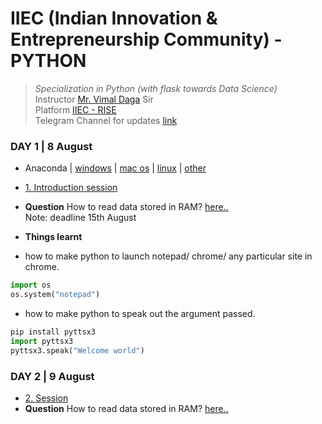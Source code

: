 # IIEC (Indian Innovation & Entrepreneurship Community) - PYTHON 
>  *Specialization in Python (with flask towards Data Science)*   
Instructor [Mr. Vimal Daga](https://www.linkedin.com/in/vimaldaga/) Sir   
Platform [IIEC - RISE](https://www.linkedin.com/company/iiec-rise/)   
Telegram Channel for updates [link](https://t.me/joinchat/AAAAAFepWVRLIsjqwCO6_w)

### DAY 1 | 8 August    
-  Anaconda | [windows](https://repo.anaconda.com/archive/Anaconda3-2020.07-Windows-x86_64.exe) | [mac os](https://repo.anaconda.com/archive/Anaconda3-2020.07-MacOSX-x86_64.pkg
) | [linux](https://repo.anaconda.com/archive/Anaconda3-2020.07-Linux-x86_64.sh
) | [other](https://www.anaconda.com/products/individual)   
-  [1. Introduction session](https://www.youtube.com/watch?v=VW0PUBSxVxg&feature=youtu.be)

-   **Question** How to read data stored in RAM? [here..](https://www.linkedin.com/posts/iiec-rise_how-to-read-the-entire-data-from-the-ram-activity-6698235562727411712-VhnS)    
Note: deadline 15th August   
-   **Things learnt**   
-  how to make python to launch notepad/ chrome/ any particular site in chrome.
``` python    
import os   
os.system("notepad")
```   
-  how to make python to speak out the argument passed.   
``` python
pip install pyttsx3
import pyttsx3
pyttsx3.speak("Welcome world")
```     
### DAY 2 | 9 August
-  [2. Session](https://www.youtube.com/watch?v=Mk3HvO3YEl8&feature=youtu.be)
-  **Question** How to read data stored in RAM? [here..](https://www.linkedin.com/posts/iiec-rise_how-to-read-the-entire-data-from-the-ram-activity-6698235562727411712-VhnS)   
